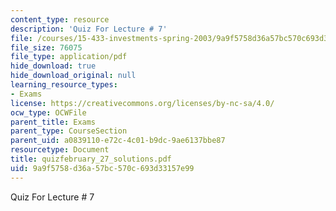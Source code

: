 ```yaml
---
content_type: resource
description: 'Quiz For Lecture # 7'
file: /courses/15-433-investments-spring-2003/9a9f5758d36a57bc570c693d33157e99_quizfebruary_27_solutions.pdf
file_size: 76075
file_type: application/pdf
hide_download: true
hide_download_original: null
learning_resource_types:
- Exams
license: https://creativecommons.org/licenses/by-nc-sa/4.0/
ocw_type: OCWFile
parent_title: Exams
parent_type: CourseSection
parent_uid: a0839110-e72c-4c01-b9dc-9ae6137bbe87
resourcetype: Document
title: quizfebruary_27_solutions.pdf
uid: 9a9f5758-d36a-57bc-570c-693d33157e99
---
```

Quiz For Lecture # 7